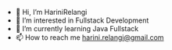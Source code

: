 - 👋 Hi, I’m HariniRelangi
- 👀 I’m interested in Fullstack Development
- 🌱 I’m currently learning Java Fullstack
- 📫 How to reach me harini.relangi@gmail.com

<!---
HariniRelangi/HariniRelangi is a ✨ special ✨ repository because its `README.md` (this file) appears on your GitHub profile.
You can click the Preview link to take a look at your changes.
--->
